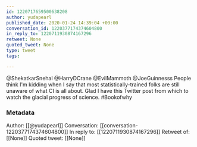 ```yaml
---
id: 1220717659500638208
author: yudapearl
published_date: 2020-01-24 14:39:04 +00:00
conversation_id: 1220377174374604800
in_reply_to: 1220711930874167296
retweet: None
quoted_tweet: None
type: tweet
tags:

---
```


@ShekatkarSnehal @HarryDCrane @EvilMammoth @JoeGuinnesss People think I'm kidding when I say that most statistically-trained folks are still unaware of what CI is all about. Glad I have this Twitter post from which to watch the glacial progress of science. #Bookofwhy

### Metadata

Author: [[@yudapearl]]
Conversation: [[conversation-1220377174374604800]]
In reply to: [[1220711930874167296]]
Retweet of: [[None]]
Quoted tweet: [[None]]
